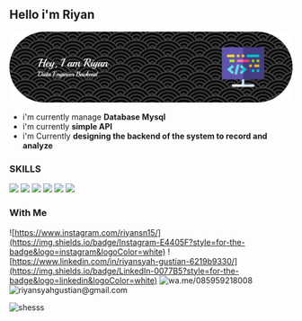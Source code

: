 ## Hello i'm Riyan

![Riyan](img/github-header-banner.png)
<!--
**Riyan-1R/Riyan-1R** is a ✨ _special_ ✨ repository because its `README.md` (this file) appears on your GitHub profile.

Here are some ideas to get you started:

- 🔭 I’m currently working on ...
- 🌱 I’m currently learning ...
- 👯 I’m looking to collaborate on ...
- 🤔 I’m looking for help with ...
- 💬 Ask me about ...
- 📫 How to reach me: ...
- 😄 Pronouns: ...
- ⚡ Fun fact: ...
-->

- i'm currently manage **Database Mysql**
- i'm currently **simple API**
- i'm Currently **designing the backend of the system to record and analyze**


### SKILLS
<img src="https://img.shields.io/badge/MySQL-005C84?style=for-the-badge&logo=mysql&logoColor=white" />
<img src="https://img.shields.io/badge/HTML5-E34F26?style=for-the-badge&logo=html5&logoColor=white" />
<img src="https://img.shields.io/badge/Python-FFD43B?style=for-the-badge&logo=python&logoColor=blue" />
<img src="https://img.shields.io/badge/PHP-777BB4?style=for-the-badge&logo=php&logoColor=white" />
<img src="https://img.shields.io/badge/CSS3-1572B6?style=for-the-badge&logo=css3&logoColor=white" />
<img src="https://img.shields.io/badge/JavaScript-323330?style=for-the-badge&logo=javascript&logoColor=F7DF1E"/>

### With Me
![https://www.instagram.com/riyansn15/](https://img.shields.io/badge/Instagram-E4405F?style=for-the-badge&logo=instagram&logoColor=white)
![https://www.linkedin.com/in/riyansyah-gustian-6219b9330/](https://img.shields.io/badge/LinkedIn-0077B5?style=for-the-badge&logo=linkedin&logoColor=white)
![wa.me/085959218008](https://img.shields.io/badge/WhatsApp-25D366?style=for-the-badge&logo=WhatsApp&logoColor=white)
![riyansyahgustian@gmail.com](https://img.shields.io/badge/Gmail-D14836?style=for-the-badge&logo=gmail&logoColor=white)


![shesss](https://media.giphy.com/media/v1.Y2lkPWVjZjA1ZTQ3dXB6OGRsOXo3c3NqNjJldzF5aHpwYjI1YWFqNjhyZmVsbGZqMHc1NyZlcD12MV9naWZzX3RyZW5kaW5nJmN0PWc/BPJmthQ3YRwD6QqcVD/giphy.gif)
